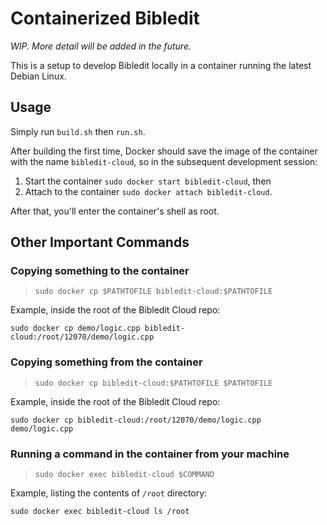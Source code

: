 # Containerized Bibledit

_WIP. More detail will be added in the future._

This is a setup to develop Bibledit locally in a container running the
latest Debian Linux.

## Usage

Simply run `build.sh` then `run.sh`.

After building the first time, Docker should save the image of the
container with the name `bibledit-cloud`, so in the subsequent development
session:

1. Start the container `sudo docker start bibledit-cloud`, then
2. Attach to the container `sudo docker attach bibledit-cloud`.

After that, you'll enter the container's shell as root.

## Other Important Commands

### Copying something to the container

> `sudo docker cp $PATHTOFILE bibledit-cloud:$PATHTOFILE`

Example, inside the root of the Bibledit Cloud repo:

`sudo docker cp demo/logic.cpp bibledit-cloud:/root/12070/demo/logic.cpp`

### Copying something from the container

> `sudo docker cp bibledit-cloud:$PATHTOFILE $PATHTOFILE`

Example, inside the root of the Bibledit Cloud repo:

`sudo docker cp bibledit-cloud:/root/12070/demo/logic.cpp demo/logic.cpp`

### Running a command in the container from your machine

> `sudo docker exec bibledit-cloud $COMMAND`

Example, listing the contents of `/root` directory:

`sudo docker exec bibledit-cloud ls /root`
